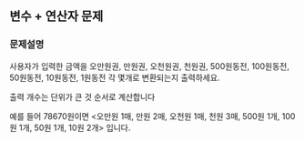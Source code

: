 ## 변수 + 연산자 문제

### 문제설명

사용자가 입력한 금액을 오만원권, 만원권, 오천원권, 천원권, 500원동전, 100원동전, 50원동전, 10원동전, 1원동전 각 몇개로 변환되는지 출력하세요.

출력 개수는 단위가 큰 것 순서로 계산합니다

예를 들어 78670원이면 <오만원 1매, 만원 2매, 오천원 1매, 천원 3매, 500원 1개, 100원 1개, 50원 1개, 10원 2개> 입니다.